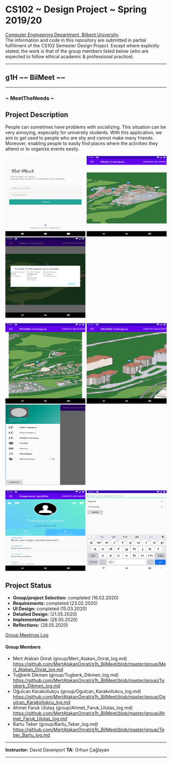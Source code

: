 # CS102 ~ Design Project ~ Spring 2019/20
[Computer Engineering Department, Bilkent University](http://w3.cs.bilkent.edu.tr/en/).  
The information and code in this repository are submitted in partial fulfillment of the CS102 Semester Design Project. Except where explicitly stated, the work is that of the group members listed below (who are expected to follow ethical academic & professional practice).
****
## g1H ~~ BilMeet ~~
****
### ~ MeetTheNeeds ~

## Project Description
People can sometimes have problems with socializing. This situation can be very annoying, especially for university students. With this application, we aim to get used to people who are shy and cannot make many friends. Moreover, enabling people to easily find places where the activities they attend or to organize events easily.
   
<p float="left">
<img src="https://github.com/MertAtakanOnrat/g1h_BilMeet/blob/master/1.png" width="250" height="250" />
<img src="https://github.com/MertAtakanOnrat/g1h_BilMeet/blob/master/2.png" width="250" height="250" />
<img src="https://github.com/MertAtakanOnrat/g1h_BilMeet/blob/master/3.png" width="250" height="250" />
</p>

<p float="left">
<img src="https://github.com/MertAtakanOnrat/g1h_BilMeet/blob/master/4.png" width="250" height="250" />
<img src="https://github.com/MertAtakanOnrat/g1h_BilMeet/blob/master/5.png" width="250" height="250" />
<img src="https://github.com/MertAtakanOnrat/g1h_BilMeet/blob/master/6.PNG" width="250" height="250" />
</p>

<p float="left">
<img src="https://github.com/MertAtakanOnrat/g1h_BilMeet/blob/master/7.png" width="250" height="250" />
<img src="https://github.com/MertAtakanOnrat/g1h_BilMeet/blob/master/8.png" width="250" height="250" />
</p>
                                                                                          
## Project Status
+ **Group/project Selection:** completed (16.02.2020)
+ **Requirements:** completed (23.02.2020)
+ **UI Design:** completed (15.03.2020)
+ **Detailed Design:** (21.05.2020)
+ **Implementation:** (28.05.2020)
+ **Reflections:** (28.05.2020)

[Group Meetings Log](group/meetingslog.md)
#### Group Members
- Mert Atakan Onrat (group/Mert_Atakan_Onrat_log.md) https://github.com/MertAtakanOnrat/g1h_BilMeet/blob/master/group/Mert_Atakan_Onrat_log.md
- Tuğberk Dikmen (group/Tugberk_Dikmen_log.md) https://github.com/MertAtakanOnrat/g1h_BilMeet/blob/master/group/Tugberk_Dikmen_log.md
- Oğulcan Karakollukçu (group/Ogulcan_Karakollukcu_log.md) https://github.com/MertAtakanOnrat/g1h_BilMeet/blob/master/group/Ogulcan_Karakollukcu_log.md
- Ahmet Faruk Ulutaş (group/Ahmet_Faruk_Ulutas_log.md) https://github.com/MertAtakanOnrat/g1h_BilMeet/blob/master/group/Ahmet_Faruk_Ulutas_log.md
- Bartu Teber (group/Bartu_Teber_log.md) https://github.com/MertAtakanOnrat/g1h_BilMeet/blob/master/group/Teber_Bartu_log.md

****
**Instructor:** David Davenport   **TA:**  Orhun Çağlayan
****
